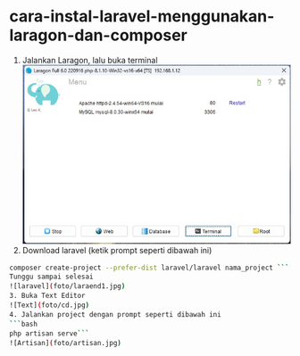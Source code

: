 # cara-instal-laravel-menggunakan-laragon-dan-composer
1. Jalankan Laragon, lalu buka terminal
![laragon](foto/laragon.jpg)
2. Download laravel (ketik prompt seperti dibawah ini)
```bash
composer create-project --prefer-dist laravel/laravel nama_project ```
Tunggu sampai selesai
![laravel](foto/laraend1.jpg)
3. Buka Text Editor
![Text](foto/cd.jpg)
4. Jalankan project dengan prompt seperti dibawah ini
```bash 
php artisan serve```
![Artisan](foto/artisan.jpg)
